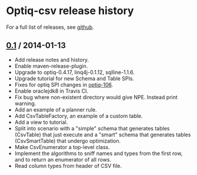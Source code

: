 # Optiq-csv release history

For a full list of releases, see <a href="https://github.com/julianhyde/optiq-csv/releases">github</a>.

## <a href="https://github.com/julianhyde/optiq-csv/releases/tag/optiq-csv-0.1">0.1</a> / 2014-01-13

* Add release notes and history.
* Enable maven-release-plugin.
* Upgrade to optiq-0.4.17, linq4j-0.1.12, sqlline-1.1.6.
* Upgrade tutorial for new Schema and Table SPIs.
* Fixes for optiq SPI changes in <a href="https://github.com/julianhyde/optiq/issues/106">optiq-106</a>.
* Enable oraclejdk8 in Travis CI.
* Fix bug where non-existent directory would give NPE. Instead print warning.
* Add an example of a planner rule.
* Add CsvTableFactory, an example of a custom table.
* Add a view to tutorial.
* Split into scenario with a "simple" schema that generates tables (CsvTable) that just execute and a "smart" schema that generates tables (CsvSmartTable) that undergo optimization.
* Make CsvEnumerator a top-level class.
* Implement the algorithms to sniff names and types from the first row, and to return an enumerator of all rows.
* Read column types from header of CSV file.
